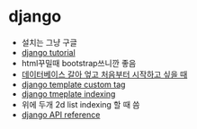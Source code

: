 # django

- 설치는 그냥 구글
- [django tutorial](https://docs.djangoproject.com/ko/3.1/intro/tutorial01/)
- html꾸밀때 bootstrap쓰니깐 좋음
- [데이터베이스 갈아 엎고 처음부터 시작하고 싶을 때](https://yuda.dev/216)
- [django template custom tag](https://blueshw.github.io/2016/03/03/django-using-custom-templatetags/)
- [django tmeplate indexing](https://cnpnote.tistory.com/entry/PYTHON-%EC%9E%A5%EA%B3%A0-%ED%85%9C%ED%94%8C%EB%A6%BF-%EB%82%B4%EC%97%90%EC%84%9C-%EC%9D%B8%EB%8D%B1%EC%8A%A4%EB%B3%84%EB%A1%9C-%EB%AA%A9%EB%A1%9D-%ED%95%AD%EB%AA%A9%EC%9D%84-%EC%B0%B8%EC%A1%B0-%ED%95%98%EC%8B%9C%EA%B2%A0%EC%8A%B5%EB%8B%88%EA%B9%8C)
- 위에 두개 2d list indexing 할 때 씀
- [django API reference](https://docs.djangoproject.com/en/dev/ref)

